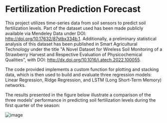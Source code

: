 # Fertilization Prediction Forecast
This project utilizes time-series data from soil sensors to predict soil fertilization levels. Part of the dataset used has been made publicly available via Mendeley Data under DOI: http://doi.org/10.17632/87stbx334b.1. Additionally, a preliminary statistical analysis of this dataset has been published in Smart Agricultural Technology under the title "A Novel Dataset for Wireless Soil Monitoring of a Strawberry Harvest and Respective Evaluation of Physicochemical Qualities", with DOI: http://dx.doi.org/10.1016/j.atech.2022.100055.

The code provided implements a custom function for plotting and stacking data, which is then used to build and evaluate three regression models: Linear Regression, Ridge Regression, and LSTM (Long Short-Term Memory) networks.

The results presented in the figure below illustrate a comparison of the three models' performance in predicting soil fertilization levels during the first quarter of the season:

![image](https://github.com/user-attachments/assets/ea1534de-c26d-402e-830c-15b663b6203b)

